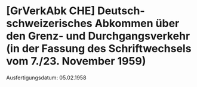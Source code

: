 # [GrVerkAbk CHE] Deutsch-schweizerisches Abkommen über den Grenz- und Durchgangsverkehr (in der Fassung des Schriftwechsels vom 7./23. November 1959)

Ausfertigungsdatum: 05.02.1958

 